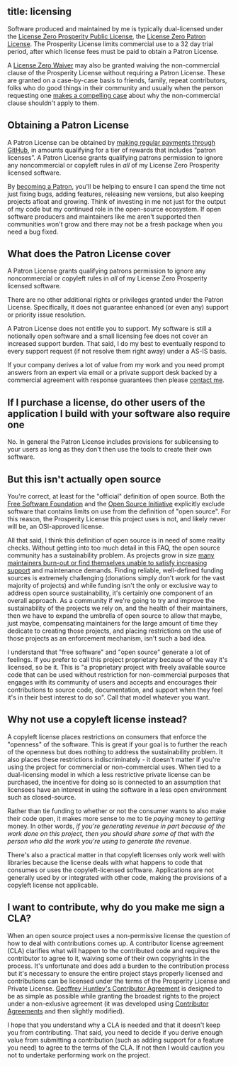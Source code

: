 title: licensing
---

Software produced and maintained by me is typically dual-licensed under the [License Zero Prosperity Public License](https://licensezero.com/licenses/prosperity), the [License Zero Patron License](https://blog.licensezero.com/2019/05/24/patron-license.html). The Prosperity License limits commercial use to a 32 day trial period, after which license fees must be paid to obtain a Patron License.

A [License Zero Waiver](https://licensezero.com/licenses/waiver) may also be granted waiving the non-commercial clause of the Prosperity License without requiring a Patron License. These are granted on a case-by-case basis to friends, family, repeat contributors, folks who do good things in their community and usually when the person requesting one [makes a compelling case][contact] about why the non-commercial clause shouldn't apply to them.

## Obtaining a Patron License

A Patron License can be obtained by [making regular payments through GitHub][support-me], in amounts qualifying for a tier of rewards that includes “patron licenses”. A Patron License grants qualifying patrons permission to ignore any noncommercial or copyleft rules in _all_ of my License Zero Prosperity licensed software.

By [becoming a Patron][support-me], you'll be helping to ensure I can spend the time not just fixing bugs, adding features, releasing new versions, but also keeping projects afloat and growing. Think of investing in me not just for the output of my code but my continued role in the open-source ecosystem. If open software producers and maintainers like me aren't supported then communities won't grow and there may not be a fresh package when you need a bug fixed.

## What does the Patron License cover

A Patron License grants qualifying patrons permission to ignore any noncommercial or copyleft rules in _all_ of my License Zero Prosperity licensed software.

There are no other additional rights or privileges granted under the Patron License. Specifically, it does not guarantee enhanced (or even any) support or priority issue resolution.

A Patron License does not entitle you to support. My software is still a notionally open software and a small licensing fee does not cover an increased support burden. That said, I do my best to eventually respond to every support request (if not resolve them right away) under a AS-IS basis.

If your company derives a lot of value from my work and you need prompt answers from an expert via email or a private support desk backed by a commercial agreement with response guarantees then please [contact me][contact].

## If I purchase a license, do other users of the application I build with your software also require one

No. In general the Patron License includes provisions for sublicensing to your users as long as they don't then use the tools to create their own software.

## But this isn't actually open source

You're correct, at least for the "official" definition of open source. Both the [Free Software Foundation](https://www.gnu.org/philosophy/free-sw.en.html) and the [Open Source Initiative](https://opensource.org/osd-annotated) explicitly exclude software that contains limits on use from the definition of "open source". For this reason, the Prosperity License this project uses is not, and likely never will be, an OSI-approved license.

All that said, I think this definition of open source is in need of some reality checks. Without getting into too much detail in this FAQ, the open source community has a sustainability problem. As projects grow in size [many maintainers burn-out or find themselves unable to satisfy increasing support][burnout] and maintenance demands. Finding reliable, well-defined funding sources is extremely challenging (donations simply don't work for the vast majority of projects) and while funding isn't the only or exclusive way to address open source sustainability, it's certainly one component of an overall approach. As a community if we're going to try and improve the sustainability of the projects we rely on, and the health of their maintainers, then we have to expand the umbrella of open source to allow that maybe, just maybe, compensating maintainers for the large amount of time they dedicate to creating those projects, and placing restrictions on the use of those projects as an enforcement mechanism, isn't such a bad idea.

I understand that "free software" and "open source" generate a lot of feelings. If you prefer to call this project proprietary because of the way it's licensed, so be it. This is "a proprietary project with freely available source code that can be used without restriction for non-commercial purposes that engages with its community of users and accepts and encourages their contributions to source code, documentation, and support when they feel it's in their best interest to do so". Call that model whatever you want.

## Why not use a copyleft license instead?

A copyleft license places restrictions on consumers that enforce the "openness" of the software. This is great if your goal is to further the reach of the openness but does nothing to address the sustainability problem. It also places these restrictions indiscriminately - it doesn't matter if you're using the project for commercial or non-commercial uses. When tied to a dual-licensing model in which a less restrictive private license can be purchased, the incentive for doing so is connected to an assumption that licensees have an interest in using the software in a less open environment such as closed-source.

Rather than tie funding to whether or not the consumer wants to also make their code open, it makes more sense to me to tie _paying_ money to _getting_ money. In other words, _if you're generating revenue in part because of the work done on this project, then you should share some of that with the person who did the work you're using to generate the revenue_.

There's also a practical matter in that copyleft licenses only work well with libraries because the license deals with what happens to code that consumes or uses the copyleft-licensed software. Applications are not generally used by or integrated with other code, making the provisions of a copyleft license not applicable.

## I want to contribute, why do you make me sign a CLA?

When an open source project uses a non-permissive license the question of how to deal with contributions comes up. A contributor license agreement (CLA) clarifies what will happen to the contributed code and requires the contributor to agree to it, waiving some of their own copyrights in the process. It's unfortunate and does add a burden to the contribution process but it's necessary to ensure the entire project stays properly licensed and contributions can be licensed under the terms of the Prosperity License and Private License. [Geoffrey Huntley's Contributor Agreement][cla] is designed to be as simple as possible while granting the broadest rights to the project under a non-exlusive agreement (it was developed using [Contributor Agreements](http://contributoragreements.org/) and then slightly modified).

I hope that you understand why a CLA is needed and that it doesn't keep you from contributing. That said, you need to decide if you derive enough value from submitting a contribution (such as adding support for a feature you need) to agree to the terms of the CLA. If not then I would caution you not to undertake performing work on the project.

<!-- links -->
[burnout]: https://www.youtube.com/watch?v=0t85TyH-h04
[cla]: https://ghuntley.com/cla
[contact]: https://ghuntley.com/contact
[support-me]: https://ghuntley.com/support


